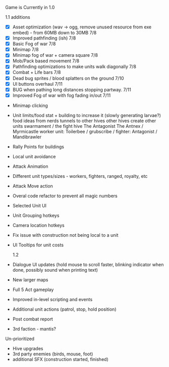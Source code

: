 Game is Currently in 1.0

1.1 additions

- [x] Asset optimization (wav -> ogg, remove unused resource from exe embed) - from 60MB down to 30MB 7/8
- [x] Improved pathfinding (ish) 7/8
- [x] Basic Fog of war 7/8
- [x] Minimap 7/8
- [x] Minimap fog of war + camera square 7/8
- [x] Mob/Pack based movement 7/8
- [x] Pathfinding optimizations to make units walk diagonally 7/8
- [x] Combat + Life bars 7/8
- [x] Dead bug sprites / blood splatters on the ground 7/10
- [x] UI buttons overhaul 7/11
- [x] BUG when pathing long distances stopping partway. 7/11
- [x] Improved Fog of war with fog fading in/out 7/11
- Minimap clicking
- Unit limits/food stat + building to increase it (slowly generating larvae?)
  food ideas from nerds
  tunnels to other hives
  other hives create other units
  swarmament / the fight hive
  The Antagonist
  The Antnex / Myrmicastle
  worker unit: Toilerbee / grubscribe /
  fighter: Antagonist / Mandibrawler
- Rally Points for buildings

- Local unit avoidance
- Attack Animation

- Different unit types/sizes - workers, fighters, ranged, royalty, etc
- Attack Move action
- Overal code refactor to prevent all magic numbers

- Selected Unit UI
- Unit Grouping hotkeys
- Camera location hotkeys
- Fix issue with construction not being local to a unit
- UI Tooltips for unit costs

  1.2

- Dialogue UI updates (hold mouse to scroll faster, blinking indicator when done, possibly sound when printing text)
- New larger maps
- Full 5 Act gameplay
- Improved in-level scripting and events

- Additional unit actions (patrol, stop, hold position)

- Post combat report
- 3rd faction - mantis?

Un-prioritized

- Hive upgrades
- 3rd party enemies (birds, mouse, foot)
- additional SFX (construction started, finished)
